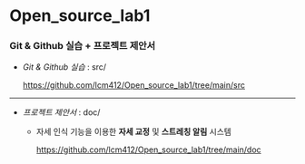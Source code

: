 # Open_source_lab1

### Git & Github 실습 + 프로젝트 제안서


* _Git & Github 실습_ : src/

   https://github.com/lcm412/Open_source_lab1/tree/main/src


<hr/>



+ _프로젝트 제안서_ : doc/

  + 자세 인식 기능을 이용한 **자세 교정** 및 **스트레칭 알림** 시스템
  
    https://github.com/lcm412/Open_source_lab1/tree/main/doc
